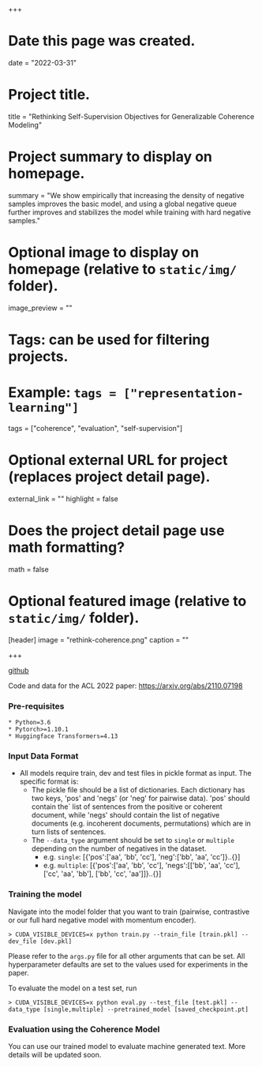 +++
# Date this page was created.
date = "2022-03-31"

# Project title.
title = "Rethinking Self-Supervision Objectives for Generalizable Coherence Modeling"

# Project summary to display on homepage.
summary = "We show empirically that increasing the density of negative samples improves the basic model, and using a global negative queue further improves and stabilizes the model while training with hard negative samples."

# Optional image to display on homepage (relative to `static/img/` folder).
image_preview = ""

# Tags: can be used for filtering projects.
# Example: `tags = ["representation-learning"]`
tags = ["coherence", "evaluation", "self-supervision"]

# Optional external URL for project (replaces project detail page).
external_link = ""
highlight = false
# Does the project detail page use math formatting?
math = false

# Optional featured image (relative to `static/img/` folder).
[header]
image = "rethink-coherence.png"
caption = ""

+++

[github](https://github.com/ntunlp/coherence-paradigm#readme)

Code and data for the ACL 2022 paper: https://arxiv.org/abs/2110.07198

### Pre-requisites
```
* Python=3.6
* Pytorch>=1.10.1
* Huggingface Transformers=4.13
```

### Input Data Format

- All models require train, dev and test files in pickle format as input. The specific format is:
    - The pickle file should be a list of dictionaries. Each dictionary has two keys, 'pos' and 'negs' (or 'neg' for pairwise data). 'pos' should contain the` list of sentences from the positive or coherent document, while 'negs' should contain the list of negative documents (e.g. incoherent documents, permutations) which are in turn lists of sentences.
    - The `--data_type` argument should be set to `single` or `multiple` depending on the number of negatives in the dataset.
        - e.g. `single`: [{'pos':['aa', 'bb', 'cc'], 'neg':['bb', 'aa', 'cc']}..{}]
        - e.g. `multiple`: [{'pos':['aa', 'bb', 'cc'], 'negs':[['bb', 'aa', 'cc'], ['cc', 'aa', 'bb'], ['bb', 'cc', 'aa']]}..{}]

### Training the model
Navigate into the model folder that you want to train (pairwise, contrastive or our full hard negative model with momentum encoder). 
```
> CUDA_VISIBLE_DEVICES=x python train.py --train_file [train.pkl] --dev_file [dev.pkl]
```
Please refer to the `args.py` file for all other arguments that can be set. All hyperparameter defaults are set to the values used for experiments in the paper.

To evaluate the model on a test set, run
```
> CUDA_VISIBLE_DEVICES=x python eval.py --test_file [test.pkl] --data_type [single,multiple] --pretrained_model [saved_checkpoint.pt]
```
       
### Evaluation using the Coherence Model
You can use our trained model to evaluate machine generated text. More details will be updated soon.

